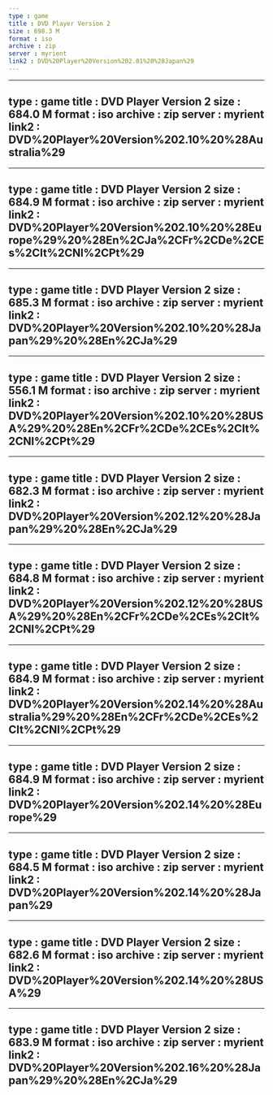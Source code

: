 ```yaml
---
type : game
title : DVD Player Version 2
size : 698.3 M
format : iso
archive : zip
server : myrient
link2 : DVD%20Player%20Version%202.01%20%28Japan%29
---
```

---
type : game
title : DVD Player Version 2
size : 684.0 M
format : iso
archive : zip
server : myrient
link2 : DVD%20Player%20Version%202.10%20%28Australia%29
---
---
type : game
title : DVD Player Version 2
size : 684.9 M
format : iso
archive : zip
server : myrient
link2 : DVD%20Player%20Version%202.10%20%28Europe%29%20%28En%2CJa%2CFr%2CDe%2CEs%2CIt%2CNl%2CPt%29
---
---
type : game
title : DVD Player Version 2
size : 685.3 M
format : iso
archive : zip
server : myrient
link2 : DVD%20Player%20Version%202.10%20%28Japan%29%20%28En%2CJa%29
---
---
type : game
title : DVD Player Version 2
size : 556.1 M
format : iso
archive : zip
server : myrient
link2 : DVD%20Player%20Version%202.10%20%28USA%29%20%28En%2CFr%2CDe%2CEs%2CIt%2CNl%2CPt%29
---
---
type : game
title : DVD Player Version 2
size : 682.3 M
format : iso
archive : zip
server : myrient
link2 : DVD%20Player%20Version%202.12%20%28Japan%29%20%28En%2CJa%29
---
---
type : game
title : DVD Player Version 2
size : 684.8 M
format : iso
archive : zip
server : myrient
link2 : DVD%20Player%20Version%202.12%20%28USA%29%20%28En%2CFr%2CDe%2CEs%2CIt%2CNl%2CPt%29
---
---
type : game
title : DVD Player Version 2
size : 684.9 M
format : iso
archive : zip
server : myrient
link2 : DVD%20Player%20Version%202.14%20%28Australia%29%20%28En%2CFr%2CDe%2CEs%2CIt%2CNl%2CPt%29
---
---
type : game
title : DVD Player Version 2
size : 684.9 M
format : iso
archive : zip
server : myrient
link2 : DVD%20Player%20Version%202.14%20%28Europe%29
---
---
type : game
title : DVD Player Version 2
size : 684.5 M
format : iso
archive : zip
server : myrient
link2 : DVD%20Player%20Version%202.14%20%28Japan%29
---
---
type : game
title : DVD Player Version 2
size : 682.6 M
format : iso
archive : zip
server : myrient
link2 : DVD%20Player%20Version%202.14%20%28USA%29
---
---
type : game
title : DVD Player Version 2
size : 683.9 M
format : iso
archive : zip
server : myrient
link2 : DVD%20Player%20Version%202.16%20%28Japan%29%20%28En%2CJa%29
---
